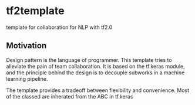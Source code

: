 # tf2template
template for collaboration for NLP with tf2.0 

## Motivation
Design pattern is the language of programmer. This template tries to alleviate the pain of team collaboration. 
It is based on the tf.keras module, and the principle behind the design is to decouple subworks in a machine learning pipeline.

The template provides a tradeoff between flexibility and convenience. Most of the classed are inherated from the ABC in tf.keras
